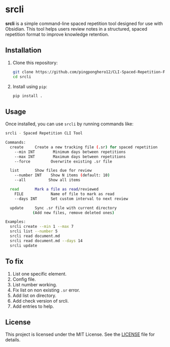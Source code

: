 # srcli

**srcli** is a simple command-line spaced repetition tool designed for use with Obsidian. This tool helps users review notes in a structured, spaced repetition format to improve knowledge retention.

## Installation

1. Clone this repository:
    ```bash
    git clone https://github.com/pingponghero12/CLI-Spaced-Repetition-For-Obsidian.git
    cd srcli
    ```

2. Install using `pip`:
    ```bash
    pip install .
    ```

## Usage

Once installed, you can use `srcli` by running commands like:
```bash
srcli - Spaced Repetition CLI Tool

Commands:
  create     Create a new tracking file (.sr) for spaced repetition
    --min INT        Minimum days between repetitions
    --max INT        Maximum days between repetitions
    --force         Overwrite existing .sr file

  list       Show files due for review
    --number INT    Show N items (default: 10)
    --all          Show all items

  read       Mark a file as read/reviewed
    FILE            Name of file to mark as read
    --days INT      Set custom interval to next review

  update     Sync .sr file with current directory
            (Add new files, remove deleted ones)

Examples:
  srcli create --min 1 --max 7
  srcli list --number 5
  srcli read document.md
  srcli read document.md --days 14
  srcli update
```

## To fix
1. List one specific element.
2. Config file.
3. List number working.
4. Fix list on non existing `.sr` error.
5. Add list on directory.
6. Add check version of srcli.
7. Add entries to help.

## License

This project is licensed under the MIT License. See the [LICENSE](https://www.mit.edu/~amini/LICENSE.md) file for details.

